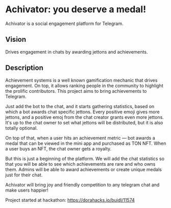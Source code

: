 # Achivator: you deserve a medal!

Achivator is a social engagement platform for Telegram.

## Vision
Drives engagement in chats by awarding jettons and achievements.

## Description
Achievement systems is a well known gamification mechanic that drives engagement. On top, it allows ranking people in the community to highlight the prolific contributors. This project aims to bring achievements to Telegram.

Just add the bot to the chat, and it starts gathering statistics, based on which a bot awards chat specific jettons. Every positive emoji gives more jettons, and a positive emoj from the chat creator grants even more jettons. It's up to the chat owner to set what jettons will be distributed, but it is also totally optional.

On top of that, when a user hits an achievement metric — bot awards a medal that can be viewed in the mini app and purchased as TON NFT. When a user buys an NFT, the chat owner gets a royalty.

But this is just a beginning of the platform. We will add the chat statistics so that you will be able to see which achievements are rare and who owns them. Admins will be able to award achievements or create unique medals just for their chat.

Achivator will bring joy and friendly competition to any telegram chat and make users happier!

Project started at hackathon: https://dorahacks.io/buidl/11574
